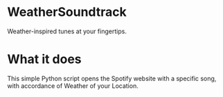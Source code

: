 # WeatherSoundtrack
Weather-inspired tunes at your fingertips.
# What it does
  This simple Python script opens the Spotify website with a specific song, with accordance of Weather of your Location.
